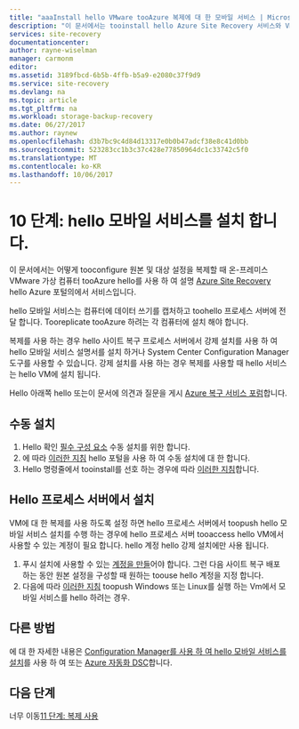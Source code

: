 ```yaml
---
title: "aaaInstall hello VMware tooAzure 복제에 대 한 모바일 서비스 | Microsoft Docs"
description: "이 문서에서는 tooinstall hello Azure Site Recovery 서비스와 VMware tooAzure 복제에 대 한 모바일 서비스 에이전트가 hello 하는 방법을 설명 합니다."
services: site-recovery
documentationcenter: 
author: rayne-wiselman
manager: carmonm
editor: 
ms.assetid: 3189fbcd-6b5b-4ffb-b5a9-e2080c37f9d9
ms.service: site-recovery
ms.devlang: na
ms.topic: article
ms.tgt_pltfrm: na
ms.workload: storage-backup-recovery
ms.date: 06/27/2017
ms.author: raynew
ms.openlocfilehash: d3b7bc9c4d84d13317e0b0b47adcf38e8c41d0bb
ms.sourcegitcommit: 523283cc1b3c37c428e77850964dc1c33742c5f0
ms.translationtype: MT
ms.contentlocale: ko-KR
ms.lasthandoff: 10/06/2017
---
```

# <a name="step-10-install-hello-mobility-service"></a>10 단계: hello 모바일 서비스를 설치 합니다.


이 문서에서는 어떻게 tooconfigure 원본 및 대상 설정을 복제할 때 온-프레미스 VMware 가상 컴퓨터 tooAzure hello를 사용 하 여 설명 [Azure Site Recovery](site-recovery-overview.md) hello Azure 포털의에서 서비스입니다.

hello 모바일 서비스는 컴퓨터에 데이터 쓰기를 캡처하고 toohello 프로세스 서버에 전달 합니다. Tooreplicate tooAzure 하려는 각 컴퓨터에 설치 해야 합니다.

복제를 사용 하는 경우 hello 사이트 복구 프로세스 서버에서 강제 설치를 사용 하 여 hello 모바일 서비스 설명서를 설치 하거나 System Center Configuration Manager 도구를 사용할 수 있습니다. 강제 설치를 사용 하는 경우 복제를 사용할 때 hello 서비스는 hello VM에 설치 됩니다.

Hello 아래쪽 hello 또는이 문서에 의견과 질문을 게시 [Azure 복구 서비스 포럼](https://social.msdn.microsoft.com/forums/azure/home?forum=hypervrecovmgr)합니다.

## <a name="install-manually"></a>수동 설치

1. Hello 확인 [필수 구성 요소](site-recovery-vmware-to-azure-install-mob-svc.md#prerequisites) 수동 설치를 위한 합니다.
2. 에 따라 [이러한 지침](site-recovery-vmware-to-azure-install-mob-svc.md#install-mobility-service-manually-by-using-the-gui) hello 포털을 사용 하 여 수동 설치에 대 한 합니다.
3. Hello 명령줄에서 tooinstall를 선호 하는 경우에 따라 [이러한 지침](site-recovery-vmware-to-azure-install-mob-svc.md#install-mobility-service-manually-at-a-command-prompt)합니다.

## <a name="install-from-hello-process-server"></a>Hello 프로세스 서버에서 설치

VM에 대 한 복제를 사용 하도록 설정 하면 hello 프로세스 서버에서 toopush hello 모바일 서비스 설치를 수행 하는 경우에 hello 프로세스 서버 tooaccess hello VM에서 사용할 수 있는 계정이 필요 합니다. hello 계정 hello 강제 설치에만 사용 됩니다.

1. 푸시 설치에 사용할 수 있는 [계정을 만들](vmware-walkthrough-prepare-vmware.md)어야 합니다. 그런 다음 사이트 복구 배포 하는 동안 원본 설정을 구성할 때 원하는 toouse hello 계정을 지정 합니다.
2. 다음에 따라 [이러한 지침](site-recovery-vmware-to-azure-install-mob-svc.md#install-mobility-service-by-push-installation-from-azure-site-recovery) toopush Windows 또는 Linux를 실행 하는 Vm에서 모바일 서비스를 hello 하려는 경우.

## <a name="other-methods"></a>다른 방법

에 대 한 자세한 내용은 [Configuration Manager를 사용 하 여 hello 모바일 서비스를 설치](site-recovery-install-mobility-service-using-sccm.md)를 사용 하 여 또는 [Azure 자동화 DSC](site-recovery-automate-mobility-service-install.md)합니다.

## <a name="next-steps"></a>다음 단계

너무 이동[11 단계: 복제 사용](vmware-walkthrough-enable-replication.md)
